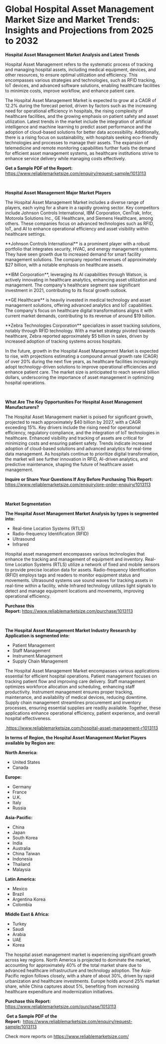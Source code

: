 <p><h1>Global Hospital Asset Management Market Size and Market Trends: Insights and Projections from 2025 to 2032</h1></p><p><strong>Hospital Asset Management Market Analysis and Latest Trends</strong></p>
<p><p>Hospital Asset Management refers to the systematic process of tracking and managing hospital assets, including medical equipment, devices, and other resources, to ensure optimal utilization and efficiency. This encompasses various strategies and technologies, such as RFID tracking, IoT devices, and advanced software solutions, enabling healthcare facilities to minimize costs, improve workflow, and enhance patient care.</p><p>The Hospital Asset Management Market is expected to grow at a CAGR of 12.2% during the forecast period, driven by factors such as the increasing need for operational efficiency in hospitals, the rising complexity of healthcare facilities, and the growing emphasis on patient safety and asset utilization. Latest trends in the market include the integration of artificial intelligence and machine learning to predict asset performance and the adoption of cloud-based solutions for better data accessibility. Additionally, there is a rising focus on sustainability, with hospitals seeking eco-friendly technologies and processes to manage their assets. The expansion of telemedicine and remote monitoring capabilities further fuels the demand for efficient asset management systems, as healthcare institutions strive to enhance service delivery while managing costs effectively.</p></p>
<p><strong>Get a Sample PDF of the Report:&nbsp;</strong> <a href="https://www.reliablemarketsize.com/enquiry/request-sample/1013113?utm_campaign=1932&utm_medium=2&utm_source=Github&utm_content=ia&utm_term=06032025&utm_id=hospital-asset-management">https://www.reliablemarketsize.com/enquiry/request-sample/1013113</a></p>
<p>&nbsp;</p>
<p><strong>Hospital Asset Management Major Market Players</strong></p>
<p><p>The Hospital Asset Management Market includes a diverse range of players, each vying for a share in a rapidly growing sector. Key competitors include Johnson Controls International, IBM Corporation, CenTrak, Infor, Motorola Solutions Inc., GE Healthcare, and Siemens Healthcare, among others. These companies focus on advanced technologies such as RFID, IoT, and AI to enhance operational efficiency and asset visibility within healthcare settings.</p><p>**Johnson Controls International** is a prominent player with a robust portfolio that integrates security, HVAC, and energy management systems. They have seen growth due to increased demand for smart facility management solutions. The company reported revenues of approximately $27 billion, with a notable emphasis on healthcare assets.</p><p>**IBM Corporation**, leveraging its AI capabilities through Watson, is actively innovating in healthcare analytics, enhancing asset utilization and management. The company's healthcare segment saw significant investment in 2021, contributing to its fiscal growth outlook.</p><p>**GE Healthcare** is heavily invested in medical technology and asset management solutions, offering advanced analytics and IoT capabilities. The company's focus on healthcare digital transformations aligns it with current market demands, contributing to its revenue of around $19 billion.</p><p>**Zebra Technologies Corporation** specializes in asset tracking solutions, notably through RFID technology. With a market strategy pivoted towards healthcare, Zebra reported approximately $5 billion in sales, driven by increased adoption of tracking systems across hospitals.</p><p>In the future, growth in the Hospital Asset Management Market is expected to rise, with projections estimating a compound annual growth rate (CAGR) of over 20% during the next five years, as healthcare facilities increasingly adopt technology-driven solutions to improve operational efficiencies and enhance patient care. The market size is anticipated to reach several billion dollars, underscoring the importance of asset management in optimizing hospital operations.</p></p>
<p>&nbsp;</p>
<p><strong>What Are The Key Opportunities For Hospital Asset Management Manufacturers?</strong></p>
<p><p>The Hospital Asset Management market is poised for significant growth, projected to reach approximately $40 billion by 2027, with a CAGR exceeding 15%. Key drivers include the rising need for operational efficiency, regulatory compliance, and the integration of IoT technologies in healthcare. Enhanced visibility and tracking of assets are critical for minimizing costs and ensuring patient safety. Trends indicate increased adoption of cloud-based solutions and advanced analytics for real-time data management. As hospitals continue to prioritize digital transformation, the market will see further innovation in RFID, AI-driven analytics, and predictive maintenance, shaping the future of healthcare asset management.</p></p>
<p><strong>Inquire or Share Your Questions If Any Before Purchasing This Report:</strong> <a href="https://www.reliablemarketsize.com/enquiry/pre-order-enquiry/1013113?utm_campaign=1932&utm_medium=2&utm_source=Github&utm_content=ia&utm_term=06032025&utm_id=hospital-asset-management">https://www.reliablemarketsize.com/enquiry/pre-order-enquiry/1013113</a></p>
<p>&nbsp;</p>
<p><strong>Market Segmentation</strong></p>
<p><strong>The Hospital Asset Management Market Analysis by types is segmented into:</strong></p>
<p><ul><li>Real-time Location Systems (RTLS)</li><li>Radio-frequency Identification (RFID)</li><li>Ultrasound</li><li>Infrared</li></ul></p>
<p><p>Hospital asset management encompasses various technologies that enhance the tracking and management of equipment and inventory. Real-time Location Systems (RTLS) utilize a network of fixed and mobile sensors to provide precise location data for assets. Radio-frequency Identification (RFID) employs tags and readers to monitor equipment status and movements. Ultrasound systems use sound waves for tracking assets in real-time within a facility, while Infrared technology utilizes light signals to detect and manage equipment locations and movements, improving operational efficiency.</p></p>
<p><strong>Purchase this Report:&nbsp;</strong><a href="https://www.reliablemarketsize.com/purchase/1013113?utm_campaign=1932&utm_medium=2&utm_source=Github&utm_content=ia&utm_term=06032025&utm_id=hospital-asset-management">https://www.reliablemarketsize.com/purchase/1013113</a></p>
<p>&nbsp;</p>
<p><strong>The Hospital Asset Management Market Industry Research by Application is segmented into:</strong></p>
<p><ul><li>Patient Management</li><li>Staff Management</li><li>Instrument Management</li><li>Supply Chain Management</li></ul></p>
<p><p>The Hospital Asset Management Market encompasses various applications essential for efficient hospital operations. Patient management focuses on tracking patient flow and improving care delivery. Staff management optimizes workforce allocation and scheduling, enhancing staff productivity. Instrument management ensures proper tracking, maintenance, and availability of medical devices, reducing downtime. Supply chain management streamlines procurement and inventory processes, ensuring essential supplies are readily available. Together, these applications enhance operational efficiency, patient experience, and overall hospital effectiveness.</p></p>
<p><a href="https://www.reliablemarketsize.com/hospital-asset-management-r1013113?utm_campaign=1932&utm_medium=2&utm_source=Github&utm_content=ia&utm_term=06032025&utm_id=hospital-asset-management">&nbsp;https://www.reliablemarketsize.com/hospital-asset-management-r1013113</a></p>
<p><strong>In terms of Region, the Hospital Asset Management Market Players available by Region are:</strong></p>
<p>
    <p> <strong> North America: </strong>
        <ul>
            <li>United States</li>
            <li>Canada</li>
        </ul>
        </p> 
    <p> <strong> Europe: </strong>
        <ul>
            <li>Germany</li>
            <li>France</li>
            <li>U.K.</li>
            <li>Italy</li>
            <li>Russia</li>
        </ul>
        </p> 
    <p> <strong> Asia-Pacific: </strong>
        <ul>
            <li>China</li>
            <li>Japan</li>
            <li>South Korea</li>
            <li>India</li>
            <li>Australia</li>
            <li>China Taiwan</li>
            <li>Indonesia</li>
            <li>Thailand</li>
            <li>Malaysia</li>
        </ul>
        </p> 
    <p> <strong> Latin America: </strong>
        <ul>
            <li>Mexico</li>
            <li>Brazil</li>
            <li>Argentina Korea</li>
            <li>Colombia</li>
        </ul>
        </p> 
    <p> <strong> Middle East & Africa: </strong>
        <ul>
            <li>Turkey</li>
            <li>Saudi</li>
            <li>Arabia</li>
            <li>UAE</li>
            <li>Korea</li>
        </ul>
    </p>
    </p>
<p><p>The hospital asset management market is experiencing significant growth across key regions. North America is projected to dominate the market, accounting for approximately 40% of the total market share due to advanced healthcare infrastructure and technology adoption. The Asia-Pacific region follows closely, with a share of about 30%, driven by rapid urbanization and healthcare investments. Europe holds around 25% market share, while China captures about 5%, benefiting from increasing healthcare expenditure and modernization initiatives.</p></p>
<p><strong>Purchase this Report: </strong><a href="https://www.reliablemarketsize.com/purchase/1013113?utm_campaign=1932&utm_medium=2&utm_source=Github&utm_content=ia&utm_term=06032025&utm_id=hospital-asset-management">https://www.reliablemarketsize.com/purchase/1013113</a></p>
<p>&nbsp;<strong>Get a Sample PDF of the Report:&nbsp;&nbsp;</strong><a href="https://www.reliablemarketsize.com/enquiry/request-sample/1013113?utm_campaign=1932&utm_medium=2&utm_source=Github&utm_content=ia&utm_term=06032025&utm_id=hospital-asset-management">https://www.reliablemarketsize.com/enquiry/request-sample/1013113</a></p>
<p><strong></strong></p>
<p>Check more reports on <a href="https://www.reliablemarketsize.com/?utm_campaign=1932&utm_medium=2&utm_source=Github&utm_content=ia&utm_term=06032025&utm_id=hospital-asset-management">https://www.reliablemarketsize.com/</a></p>